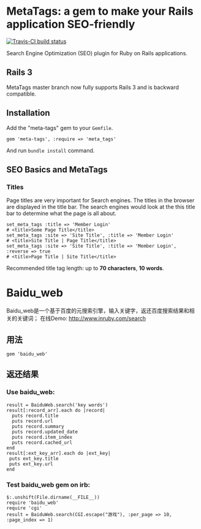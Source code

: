 # MetaTags: a gem to make your Rails application SEO-friendly

[![Travis-CI build status](https://secure.travis-ci.org/kpumuk/meta-tags.png)](http://travis-ci.org/kpumuk/meta-tags)

Search Engine Optimization (SEO) plugin for Ruby on Rails applications.

## Rails 3

MetaTags master branch now fully supports Rails 3 and is backward
compatible.

## Installation

Add the "meta-tags" gem to your `Gemfile`.

    gem 'meta-tags', :require => 'meta_tags'

And run `bundle install` command.

## SEO Basics and MetaTags

### Titles

Page titles are very important for Search engines. The titles in the
browser are displayed in the title bar. The search engines would look at
the this title bar to determine what the page is all about.

    set_meta_tags :title => 'Member Login'
    # <title>Some Page Title</title>
    set_meta_tags :site => 'Site Title', :title => 'Member Login'
    # <title>Site Title | Page Title</title>
    set_meta_tags :site => 'Site Title', :title => 'Member Login', :reverse => true
    # <title>Page Title | Site Title</title>

Recommended title tag length: up to <b>70 characters</b>, <b>10 words</b>.

# Baidu_web

Baidu_web是一个基于百度的元搜索引擎，输入关键字，返还百度搜索结果和相关的关键词；
在线Demo: http://www.inruby.com/search

## 用法

    gem 'baidu_web'

## 返还结果

### Use baidu_web:

    result = BaiduWeb.search('key words')
    result[:record_arr].each do |record|
      puts record.title
      puts record.url
      puts record.summary
      puts record.updated_date
      puts record.item_index
      puts record.cached_url
    end
    result[:ext_key_arr].each do |ext_key|
     puts ext_key.title
     puts ext_key.url
    end

### Test baidu_web gem on irb:

    $:.unshift(File.dirname(__FILE__))
    require 'baidu_web'
    require 'cgi'
    result = BaiduWeb.search(CGI.escape("游戏"), :per_page => 10, :page_index => 1)
